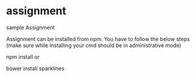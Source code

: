# assignment
sample Assignment

Assignment can be installed from npm:
You have to follow the below steps 
(make sure while installing your cmd should be in administrative mode)

npm install
or

bower install sparklines
